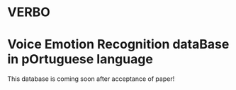 # VERBO
# Voice Emotion Recognition dataBase in pOrtuguese language

This database is coming soon after acceptance of paper!
